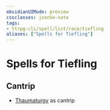 ```yaml
---
obsidianUIMode: preview
cssclasses: json5e-note
tags:
- ttrpg-cli/spell/list/race/tiefling
aliases: ["Spells for Tiefling"]
---
```

# Spells for Tiefling

## Cantrip

- [Thaumaturgy](3-Mechanics/CLI/spells/thaumaturgy-xphb.md "XPHB") as cantrip